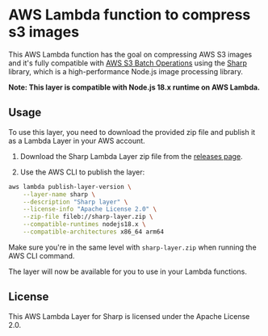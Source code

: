 # AWS Lambda function to compress s3 images

This AWS Lambda function has the goal on compressing AWS S3 images and it's fully compatible with [AWS S3 Batch Operations](https://docs.aws.amazon.com/AmazonS3/latest/userguide/batch-ops.html) using the [Sharp](https://sharp.pixelplumbing.com/) library, which is a high-performance Node.js image processing library.

**Note: This layer is compatible with Node.js 18.x runtime on AWS Lambda.**

## Usage

To use this layer, you need to download the provided zip file and publish it as a Lambda Layer in your AWS account.

1. Download the Sharp Lambda Layer zip file from the [releases page](https://github.com/Umkus/lambda-layer-sharp/releases).

2. Use the AWS CLI to publish the layer:

```bash
aws lambda publish-layer-version \
    --layer-name sharp \
    --description "Sharp layer" \
    --license-info "Apache License 2.0" \
    --zip-file fileb://sharp-layer.zip \
    --compatible-runtimes nodejs18.x \
    --compatible-architectures x86_64 arm64
```

Make sure you're in the same level with `sharp-layer.zip` when running the AWS CLI command.

The layer will now be available for you to use in your Lambda functions.

## License

This AWS Lambda Layer for Sharp is licensed under the Apache License 2.0.
